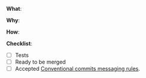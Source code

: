 <!--
Thanks for your interest in the project. Bugs filed and PRs submitted are appreciated!

Please fill out the information below to expedite the review and (hopefully)
merge of your pull request!
-->

<!-- What changes are being made? (What feature/bug is being fixed here?) -->

**What**:

<!-- Why are these changes necessary? -->

**Why**:

<!-- How were these changes implemented? -->

**How**:

<!-- Have you done all of these things?  -->

**Checklist**:

<!-- add "N/A" to the end of each line that's irrelevant to your changes -->

<!-- to check an item, place an "x" in the box like so: "- [x] Documentation" -->

- [ ] Tests
- [ ] Ready to be merged <!-- In your opinion, is this ready to be merged as soon as it's reviewed? -->
- [ ] Accepted [Conventional commits messaging rules](https://www.conventionalcommits.org/en/v1.0.0-beta.4/).

<!-- feel free to add additional comments -->
